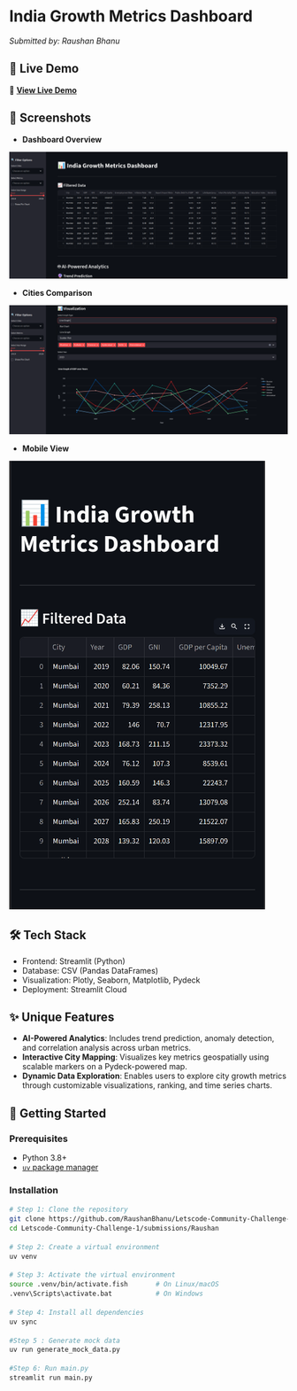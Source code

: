 # India Growth Metrics Dashboard

_Submitted by: Raushan Bhanu_

## 🌟 Live Demo

🔗 **[View Live Demo](india-growth-metrics-dashboard.streamlit.app)**

## 📸 Screenshots

- **Dashboard Overview**

![Dashboard Overview](./demo-images/dashboard-overview.png)

- **Cities Comparison**

![Cities Comparison](./demo-images/cities-comparison.png)

- **Mobile View**

![Mobile View](./demo-images/mobile-view.png)

## 🛠️ Tech Stack

- Frontend: Streamlit (Python)
- Database: CSV (Pandas DataFrames)
- Visualization: Plotly, Seaborn, Matplotlib, Pydeck
- Deployment: Streamlit Cloud

## ✨ Unique Features

- **AI-Powered Analytics**: Includes trend prediction, anomaly detection, and correlation analysis across urban metrics.
- **Interactive City Mapping**: Visualizes key metrics geospatially using scalable markers on a Pydeck-powered map.
- **Dynamic Data Exploration**: Enables users to explore city growth metrics through customizable visualizations, ranking, and time series charts.

## 🚀 Getting Started

### Prerequisites

- Python 3.8+
- [`uv` package manager](https://github.com/astral-sh/uv)

### Installation

```bash
# Step 1: Clone the repository
git clone https://github.com/RaushanBhanu/Letscode-Community-Challenge-1.git
cd Letscode-Community-Challenge-1/submissions/Raushan

# Step 2: Create a virtual environment
uv venv

# Step 3: Activate the virtual environment
source .venv/bin/activate.fish       # On Linux/macOS
.venv\Scripts\activate.bat           # On Windows

# Step 4: Install all dependencies
uv sync

#Step 5 : Generate mock data
uv run generate_mock_data.py

#Step 6: Run main.py
streamlit run main.py
```